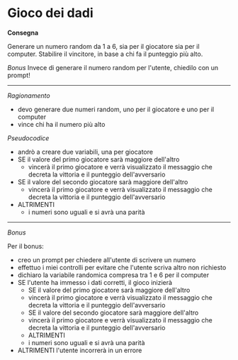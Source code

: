 # Gioco dei dadi

**Consegna**

Generare un numero random da 1 a 6, sia per il giocatore sia per il computer.
Stabilire il vincitore, in base a chi fa il punteggio più alto.

*Bonus*
Invece di generare il numero random per l'utente, chiedilo con un prompt!

---

*Ragionamento*

- devo generare due numeri random, uno per il giocatore e uno per il computer
- vince chi ha il numero più alto

*Pseudocodice*

- andrò a creare due variabili, una per giocatore
- SE il valore del primo giocatore sarà maggiore dell'altro
    - vincerà il primo giocatore e verrà visualizzato il messaggio che decreta la vittoria e il punteggio dell'avversario
- SE il valore del secondo giocatore sarà maggiore dell'altro
    - vincerà il primo giocatore e verrà visualizzato il messaggio che decreta la vittoria e il punteggio dell'avversario
- ALTRIMENTI 
    - i numeri sono uguali e si avrà una parità

---

*Bonus*

Per il bonus:

- creo un prompt per chiedere all'utente di scrivere un numero
- effettuo i miei controlli per evitare che l'utente scriva altro non richiesto
- dichiaro la variabile  randomica compresa tra 1 e 6 per il computer
- SE l'utente ha immesso i dati corretti, il gioco inizierà
    - SE il valore del primo giocatore sarà maggiore dell'altro
    - vincerà il primo giocatore e verrà visualizzato il messaggio che decreta la vittoria e il punteggio dell'avversario
    - SE il valore del secondo giocatore sarà maggiore dell'altro
    - vincerà il primo giocatore e verrà visualizzato il messaggio che decreta la vittoria e il punteggio dell'avversario
    - ALTRIMENTI 
    - i numeri sono uguali e si avrà una parità
- ALTRIMENTI l'utente incorrerà in un errore